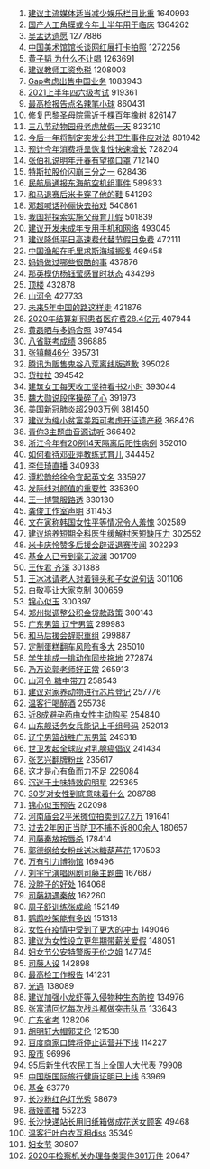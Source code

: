 1. [建议主流媒体适当减少娱乐栏目比重](https://s.weibo.com/weibo?q=%23%E5%BB%BA%E8%AE%AE%E4%B8%BB%E6%B5%81%E5%AA%92%E4%BD%93%E9%80%82%E5%BD%93%E5%87%8F%E5%B0%91%E5%A8%B1%E4%B9%90%E6%A0%8F%E7%9B%AE%E6%AF%94%E9%87%8D%23&Refer=top) 1640993
1. [国产人工角膜或今年上半年用于临床](https://s.weibo.com/weibo?q=%23%E5%9B%BD%E4%BA%A7%E4%BA%BA%E5%B7%A5%E8%A7%92%E8%86%9C%E6%88%96%E4%BB%8A%E5%B9%B4%E4%B8%8A%E5%8D%8A%E5%B9%B4%E7%94%A8%E4%BA%8E%E4%B8%B4%E5%BA%8A%23&Refer=top) 1364262
1. [吴孟达遗愿](https://s.weibo.com/weibo?q=%E5%90%B4%E5%AD%9F%E8%BE%BE%E9%81%97%E6%84%BF&Refer=top) 1277886
1. [中国美术馆馆长谈网红展打卡拍照](https://s.weibo.com/weibo?q=%23%E4%B8%AD%E5%9B%BD%E7%BE%8E%E6%9C%AF%E9%A6%86%E9%A6%86%E9%95%BF%E8%B0%88%E7%BD%91%E7%BA%A2%E5%B1%95%E6%89%93%E5%8D%A1%E6%8B%8D%E7%85%A7%23&Refer=top) 1272256
1. [黄子韬 为什么不让唱](https://s.weibo.com/weibo?q=%E9%BB%84%E5%AD%90%E9%9F%AC%20%E4%B8%BA%E4%BB%80%E4%B9%88%E4%B8%8D%E8%AE%A9%E5%94%B1&Refer=top) 1263691
1. [建议教师工资免税](https://s.weibo.com/weibo?q=%23%E5%BB%BA%E8%AE%AE%E6%95%99%E5%B8%88%E5%B7%A5%E8%B5%84%E5%85%8D%E7%A8%8E%23&Refer=top) 1208003
1. [Gap考虑出售中国业务](https://s.weibo.com/weibo?q=Gap%E8%80%83%E8%99%91%E5%87%BA%E5%94%AE%E4%B8%AD%E5%9B%BD%E4%B8%9A%E5%8A%A1&Refer=top) 1083943
1. [2021上半年四六级考试](https://s.weibo.com/weibo?q=%232021%E4%B8%8A%E5%8D%8A%E5%B9%B4%E5%9B%9B%E5%85%AD%E7%BA%A7%E8%80%83%E8%AF%95%23&Refer=top) 919361
1. [最高检报告点名辣笔小球](https://s.weibo.com/weibo?q=%23%E6%9C%80%E9%AB%98%E6%A3%80%E6%8A%A5%E5%91%8A%E7%82%B9%E5%90%8D%E8%BE%A3%E7%AC%94%E5%B0%8F%E7%90%83%23&Refer=top) 860431
1. [修复巴黎圣母院需近千棵百年橡树](https://s.weibo.com/weibo?q=%23%E4%BF%AE%E5%A4%8D%E5%B7%B4%E9%BB%8E%E5%9C%A3%E6%AF%8D%E9%99%A2%E9%9C%80%E8%BF%91%E5%8D%83%E6%A3%B5%E7%99%BE%E5%B9%B4%E6%A9%A1%E6%A0%91%23&Refer=top) 826147
1. [三八节动物园母老虎放假一天](https://s.weibo.com/weibo?q=%E4%B8%89%E5%85%AB%E8%8A%82%E5%8A%A8%E7%89%A9%E5%9B%AD%E6%AF%8D%E8%80%81%E8%99%8E%E6%94%BE%E5%81%87%E4%B8%80%E5%A4%A9&Refer=top) 823210
1. [今后一年将制定突发公共卫生事件应对法](https://s.weibo.com/weibo?q=%E4%BB%8A%E5%90%8E%E4%B8%80%E5%B9%B4%E5%B0%86%E5%88%B6%E5%AE%9A%E7%AA%81%E5%8F%91%E5%85%AC%E5%85%B1%E5%8D%AB%E7%94%9F%E4%BA%8B%E4%BB%B6%E5%BA%94%E5%AF%B9%E6%B3%95&Refer=top) 801942
1. [预计今年消费将呈恢复性快速增长](https://s.weibo.com/weibo?q=%23%E9%A2%84%E8%AE%A1%E4%BB%8A%E5%B9%B4%E6%B6%88%E8%B4%B9%E5%B0%86%E5%91%88%E6%81%A2%E5%A4%8D%E6%80%A7%E5%BF%AB%E9%80%9F%E5%A2%9E%E9%95%BF%23&Refer=top) 728204
1. [张伯礼说明年开春有望摘口罩](https://s.weibo.com/weibo?q=%23%E5%BC%A0%E4%BC%AF%E7%A4%BC%E8%AF%B4%E6%98%8E%E5%B9%B4%E5%BC%80%E6%98%A5%E6%9C%89%E6%9C%9B%E6%91%98%E5%8F%A3%E7%BD%A9%23&Refer=top) 712140
1. [特斯拉股价闪崩三分之一](https://s.weibo.com/weibo?q=%E7%89%B9%E6%96%AF%E6%8B%89%E8%82%A1%E4%BB%B7%E9%97%AA%E5%B4%A9%E4%B8%89%E5%88%86%E4%B9%8B%E4%B8%80&Refer=top) 628436
1. [民航局通报东海航空机组事件](https://s.weibo.com/weibo?q=%E6%B0%91%E8%88%AA%E5%B1%80%E9%80%9A%E6%8A%A5%E4%B8%9C%E6%B5%B7%E8%88%AA%E7%A9%BA%E6%9C%BA%E7%BB%84%E4%BA%8B%E4%BB%B6&Refer=top) 589833
1. [和马退赛后米卡穿了他的鞋](https://s.weibo.com/weibo?q=%23%E5%92%8C%E9%A9%AC%E9%80%80%E8%B5%9B%E5%90%8E%E7%B1%B3%E5%8D%A1%E7%A9%BF%E4%BA%86%E4%BB%96%E7%9A%84%E9%9E%8B%23&Refer=top) 541293
1. [邓超喊话孙俪快去拍戏](https://s.weibo.com/weibo?q=%E9%82%93%E8%B6%85%E5%96%8A%E8%AF%9D%E5%AD%99%E4%BF%AA%E5%BF%AB%E5%8E%BB%E6%8B%8D%E6%88%8F&Refer=top) 540861
1. [我国将探索实施父母育儿假](https://s.weibo.com/weibo?q=%23%E6%88%91%E5%9B%BD%E5%B0%86%E6%8E%A2%E7%B4%A2%E5%AE%9E%E6%96%BD%E7%88%B6%E6%AF%8D%E8%82%B2%E5%84%BF%E5%81%87%23&Refer=top) 501839
1. [建议开发未成年专用手机和网络](https://s.weibo.com/weibo?q=%23%E5%BB%BA%E8%AE%AE%E5%BC%80%E5%8F%91%E6%9C%AA%E6%88%90%E5%B9%B4%E4%B8%93%E7%94%A8%E6%89%8B%E6%9C%BA%E5%92%8C%E7%BD%91%E7%BB%9C%23&Refer=top) 493045
1. [建议降低平日高速费代替节假日免费](https://s.weibo.com/weibo?q=%23%E5%BB%BA%E8%AE%AE%E9%99%8D%E4%BD%8E%E5%B9%B3%E6%97%A5%E9%AB%98%E9%80%9F%E8%B4%B9%E4%BB%A3%E6%9B%BF%E8%8A%82%E5%81%87%E6%97%A5%E5%85%8D%E8%B4%B9%23&Refer=top) 472111
1. [中国渔船在毛里求斯海域搁浅](https://s.weibo.com/weibo?q=%E4%B8%AD%E5%9B%BD%E6%B8%94%E8%88%B9%E5%9C%A8%E6%AF%9B%E9%87%8C%E6%B1%82%E6%96%AF%E6%B5%B7%E5%9F%9F%E6%90%81%E6%B5%85&Refer=top) 469458
1. [妈妈做过哪些很酷的事](https://s.weibo.com/weibo?q=%23%E5%A6%88%E5%A6%88%E5%81%9A%E8%BF%87%E5%93%AA%E4%BA%9B%E5%BE%88%E9%85%B7%E7%9A%84%E4%BA%8B%23&Refer=top) 437876
1. [那英模仿杨钰莹感冒时状态](https://s.weibo.com/weibo?q=%E9%82%A3%E8%8B%B1%E6%A8%A1%E4%BB%BF%E6%9D%A8%E9%92%B0%E8%8E%B9%E6%84%9F%E5%86%92%E6%97%B6%E7%8A%B6%E6%80%81&Refer=top) 434298
1. [顶楼](https://s.weibo.com/weibo?q=%E9%A1%B6%E6%A5%BC&Refer=top) 432878
1. [山河令](https://s.weibo.com/weibo?q=%E5%B1%B1%E6%B2%B3%E4%BB%A4&Refer=top) 427733
1. [未来5年中国的路这样走](https://s.weibo.com/weibo?q=%23%E6%9C%AA%E6%9D%A55%E5%B9%B4%E4%B8%AD%E5%9B%BD%E7%9A%84%E8%B7%AF%E8%BF%99%E6%A0%B7%E8%B5%B0%23&Refer=top) 421876
1. [2020年结算新冠患者医疗费28.4亿元](https://s.weibo.com/weibo?q=%232020%E5%B9%B4%E7%BB%93%E7%AE%97%E6%96%B0%E5%86%A0%E6%82%A3%E8%80%85%E5%8C%BB%E7%96%97%E8%B4%B928.4%E4%BA%BF%E5%85%83%23&Refer=top) 407944
1. [黄磊晒与多妈合照](https://s.weibo.com/weibo?q=%E9%BB%84%E7%A3%8A%E6%99%92%E4%B8%8E%E5%A4%9A%E5%A6%88%E5%90%88%E7%85%A7&Refer=top) 397454
1. [八省联考成绩](https://s.weibo.com/weibo?q=%E5%85%AB%E7%9C%81%E8%81%94%E8%80%83%E6%88%90%E7%BB%A9&Refer=top) 396885
1. [张镇麟46分](https://s.weibo.com/weibo?q=%E5%BC%A0%E9%95%87%E9%BA%9F46%E5%88%86&Refer=top) 395731
1. [腾讯为贩售鬼谷八荒离线版道歉](https://s.weibo.com/weibo?q=%23%E8%85%BE%E8%AE%AF%E4%B8%BA%E8%B4%A9%E5%94%AE%E9%AC%BC%E8%B0%B7%E5%85%AB%E8%8D%92%E7%A6%BB%E7%BA%BF%E7%89%88%E9%81%93%E6%AD%89%23&Refer=top) 395028
1. [货拉拉](https://s.weibo.com/weibo?q=%E8%B4%A7%E6%8B%89%E6%8B%89&Refer=top) 394542
1. [建筑女工每天收工坚持看书2小时](https://s.weibo.com/weibo?q=%23%E5%BB%BA%E7%AD%91%E5%A5%B3%E5%B7%A5%E6%AF%8F%E5%A4%A9%E6%94%B6%E5%B7%A5%E5%9D%9A%E6%8C%81%E7%9C%8B%E4%B9%A62%E5%B0%8F%E6%97%B6%23&Refer=top) 393044
1. [魏大勋说段序操碎了心](https://s.weibo.com/weibo?q=%23%E9%AD%8F%E5%A4%A7%E5%8B%8B%E8%AF%B4%E6%AE%B5%E5%BA%8F%E6%93%8D%E7%A2%8E%E4%BA%86%E5%BF%83%23&Refer=top) 391973
1. [美国新冠肺炎超2903万例](https://s.weibo.com/weibo?q=%23%E7%BE%8E%E5%9B%BD%E6%96%B0%E5%86%A0%E8%82%BA%E7%82%8E%E8%B6%852903%E4%B8%87%E4%BE%8B%23&Refer=top) 381450
1. [建议为缩小贫富差距可考虑开征遗产税](https://s.weibo.com/weibo?q=%23%E5%BB%BA%E8%AE%AE%E4%B8%BA%E7%BC%A9%E5%B0%8F%E8%B4%AB%E5%AF%8C%E5%B7%AE%E8%B7%9D%E5%8F%AF%E8%80%83%E8%99%91%E5%BC%80%E5%BE%81%E9%81%97%E4%BA%A7%E7%A8%8E%23&Refer=top) 368426
1. [青你3主题曲音源试听](https://s.weibo.com/weibo?q=%23%E9%9D%92%E4%BD%A03%E4%B8%BB%E9%A2%98%E6%9B%B2%E9%9F%B3%E6%BA%90%E8%AF%95%E5%90%AC%23&Refer=top) 366492
1. [浙江今年有20例14天隔离后阳性病例](https://s.weibo.com/weibo?q=%E6%B5%99%E6%B1%9F%E4%BB%8A%E5%B9%B4%E6%9C%8920%E4%BE%8B14%E5%A4%A9%E9%9A%94%E7%A6%BB%E5%90%8E%E9%98%B3%E6%80%A7%E7%97%85%E4%BE%8B&Refer=top) 352010
1. [如何看待邓亚萍教练式育儿](https://s.weibo.com/weibo?q=%23%E5%A6%82%E4%BD%95%E7%9C%8B%E5%BE%85%E9%82%93%E4%BA%9A%E8%90%8D%E6%95%99%E7%BB%83%E5%BC%8F%E8%82%B2%E5%84%BF%23&Refer=top) 344452
1. [李佳琦直播](https://s.weibo.com/weibo?q=%E6%9D%8E%E4%BD%B3%E7%90%A6%E7%9B%B4%E6%92%AD&Refer=top) 340938
1. [谭松韵给徐令宜起英文名](https://s.weibo.com/weibo?q=%E8%B0%AD%E6%9D%BE%E9%9F%B5%E7%BB%99%E5%BE%90%E4%BB%A4%E5%AE%9C%E8%B5%B7%E8%8B%B1%E6%96%87%E5%90%8D&Refer=top) 335927
1. [发际线对颜值的重要性](https://s.weibo.com/weibo?q=%E5%8F%91%E9%99%85%E7%BA%BF%E5%AF%B9%E9%A2%9C%E5%80%BC%E7%9A%84%E9%87%8D%E8%A6%81%E6%80%A7&Refer=top) 335390
1. [王一博警服路透](https://s.weibo.com/weibo?q=%23%E7%8E%8B%E4%B8%80%E5%8D%9A%E8%AD%A6%E6%9C%8D%E8%B7%AF%E9%80%8F%23&Refer=top) 330130
1. [龚俊工作室声明](https://s.weibo.com/weibo?q=%23%E9%BE%9A%E4%BF%8A%E5%B7%A5%E4%BD%9C%E5%AE%A4%E5%A3%B0%E6%98%8E%23&Refer=top) 311453
1. [文在寅称韩国女性平等情况令人羞愧](https://s.weibo.com/weibo?q=%23%E6%96%87%E5%9C%A8%E5%AF%85%E7%A7%B0%E9%9F%A9%E5%9B%BD%E5%A5%B3%E6%80%A7%E5%B9%B3%E7%AD%89%E6%83%85%E5%86%B5%E4%BB%A4%E4%BA%BA%E7%BE%9E%E6%84%A7%23&Refer=top) 302589
1. [建议培养短期全科医生缓解村医短缺压力](https://s.weibo.com/weibo?q=%23%E5%BB%BA%E8%AE%AE%E5%9F%B9%E5%85%BB%E7%9F%AD%E6%9C%9F%E5%85%A8%E7%A7%91%E5%8C%BB%E7%94%9F%E7%BC%93%E8%A7%A3%E6%9D%91%E5%8C%BB%E7%9F%AD%E7%BC%BA%E5%8E%8B%E5%8A%9B%23&Refer=top) 302552
1. [米卡庆怜赞多后援会辟谣退赛传闻](https://s.weibo.com/weibo?q=%23%E7%B1%B3%E5%8D%A1%E5%BA%86%E6%80%9C%E8%B5%9E%E5%A4%9A%E5%90%8E%E6%8F%B4%E4%BC%9A%E8%BE%9F%E8%B0%A3%E9%80%80%E8%B5%9B%E4%BC%A0%E9%97%BB%23&Refer=top) 302293
1. [基金人已亏到毫无波澜](https://s.weibo.com/weibo?q=%23%E5%9F%BA%E9%87%91%E4%BA%BA%E5%B7%B2%E4%BA%8F%E5%88%B0%E6%AF%AB%E6%97%A0%E6%B3%A2%E6%BE%9C%23&Refer=top) 301709
1. [王传君 齐溪](https://s.weibo.com/weibo?q=%E7%8E%8B%E4%BC%A0%E5%90%9B%20%E9%BD%90%E6%BA%AA&Refer=top) 301388
1. [王冰冰请老人对着镜头和子女说句话](https://s.weibo.com/weibo?q=%23%E7%8E%8B%E5%86%B0%E5%86%B0%E8%AF%B7%E8%80%81%E4%BA%BA%E5%AF%B9%E7%9D%80%E9%95%9C%E5%A4%B4%E5%92%8C%E5%AD%90%E5%A5%B3%E8%AF%B4%E5%8F%A5%E8%AF%9D%23&Refer=top) 301106
1. [白敬亭让大家克制](https://s.weibo.com/weibo?q=%23%E7%99%BD%E6%95%AC%E4%BA%AD%E8%AE%A9%E5%A4%A7%E5%AE%B6%E5%85%8B%E5%88%B6%23&Refer=top) 300659
1. [锦心似玉](https://s.weibo.com/weibo?q=%23%E9%94%A6%E5%BF%83%E4%BC%BC%E7%8E%89%23&Refer=top) 300397
1. [郑州拟调整公积金贷款政策](https://s.weibo.com/weibo?q=%E9%83%91%E5%B7%9E%E6%8B%9F%E8%B0%83%E6%95%B4%E5%85%AC%E7%A7%AF%E9%87%91%E8%B4%B7%E6%AC%BE%E6%94%BF%E7%AD%96&Refer=top) 300143
1. [广东男篮 辽宁男篮](https://s.weibo.com/weibo?q=%E5%B9%BF%E4%B8%9C%E7%94%B7%E7%AF%AE%20%E8%BE%BD%E5%AE%81%E7%94%B7%E7%AF%AE&Refer=top) 299983
1. [和马后援会辞职重组](https://s.weibo.com/weibo?q=%23%E5%92%8C%E9%A9%AC%E5%90%8E%E6%8F%B4%E4%BC%9A%E8%BE%9E%E8%81%8C%E9%87%8D%E7%BB%84%23&Refer=top) 299887
1. [定制蛋糕翻车风险有多大](https://s.weibo.com/weibo?q=%23%E5%AE%9A%E5%88%B6%E8%9B%8B%E7%B3%95%E7%BF%BB%E8%BD%A6%E9%A3%8E%E9%99%A9%E6%9C%89%E5%A4%9A%E5%A4%A7%23&Refer=top) 285010
1. [学生排成一排动作同步拖地](https://s.weibo.com/weibo?q=%E5%AD%A6%E7%94%9F%E6%8E%92%E6%88%90%E4%B8%80%E6%8E%92%E5%8A%A8%E4%BD%9C%E5%90%8C%E6%AD%A5%E6%8B%96%E5%9C%B0&Refer=top) 272874
1. [乃万说郭老师好正常](https://s.weibo.com/weibo?q=%23%E4%B9%83%E4%B8%87%E8%AF%B4%E9%83%AD%E8%80%81%E5%B8%88%E5%A5%BD%E6%AD%A3%E5%B8%B8%23&Refer=top) 265913
1. [山河令 糖中带刀](https://s.weibo.com/weibo?q=%E5%B1%B1%E6%B2%B3%E4%BB%A4%20%E7%B3%96%E4%B8%AD%E5%B8%A6%E5%88%80&Refer=top) 258543
1. [建议对家养动物进行芯片登记](https://s.weibo.com/weibo?q=%E5%BB%BA%E8%AE%AE%E5%AF%B9%E5%AE%B6%E5%85%BB%E5%8A%A8%E7%89%A9%E8%BF%9B%E8%A1%8C%E8%8A%AF%E7%89%87%E7%99%BB%E8%AE%B0&Refer=top) 257776
1. [温客行喝醉酒](https://s.weibo.com/weibo?q=%23%E6%B8%A9%E5%AE%A2%E8%A1%8C%E5%96%9D%E9%86%89%E9%85%92%23&Refer=top) 255738
1. [近8成避孕药由女性主动购买](https://s.weibo.com/weibo?q=%23%E8%BF%918%E6%88%90%E9%81%BF%E5%AD%95%E8%8D%AF%E7%94%B1%E5%A5%B3%E6%80%A7%E4%B8%BB%E5%8A%A8%E8%B4%AD%E4%B9%B0%23&Refer=top) 254840
1. [山东舰话务女兵能记上千组号码](https://s.weibo.com/weibo?q=%E5%B1%B1%E4%B8%9C%E8%88%B0%E8%AF%9D%E5%8A%A1%E5%A5%B3%E5%85%B5%E8%83%BD%E8%AE%B0%E4%B8%8A%E5%8D%83%E7%BB%84%E5%8F%B7%E7%A0%81&Refer=top) 252013
1. [辽宁男篮战胜广东男篮](https://s.weibo.com/weibo?q=%23%E8%BE%BD%E5%AE%81%E7%94%B7%E7%AF%AE%E6%88%98%E8%83%9C%E5%B9%BF%E4%B8%9C%E7%94%B7%E7%AF%AE%23&Refer=top) 249318
1. [世卫发起全球应对乳腺癌倡议](https://s.weibo.com/weibo?q=%23%E4%B8%96%E5%8D%AB%E5%8F%91%E8%B5%B7%E5%85%A8%E7%90%83%E5%BA%94%E5%AF%B9%E4%B9%B3%E8%85%BA%E7%99%8C%E5%80%A1%E8%AE%AE%23&Refer=top) 241434
1. [张艺兴翻牌粉丝](https://s.weibo.com/weibo?q=%23%E5%BC%A0%E8%89%BA%E5%85%B4%E7%BF%BB%E7%89%8C%E7%B2%89%E4%B8%9D%23&Refer=top) 235617
1. [这才是心有鱼而力不足](https://s.weibo.com/weibo?q=%23%E8%BF%99%E6%89%8D%E6%98%AF%E5%BF%83%E6%9C%89%E9%B1%BC%E8%80%8C%E5%8A%9B%E4%B8%8D%E8%B6%B3%23&Refer=top) 229084
1. [沉迷于土味特效的明星](https://s.weibo.com/weibo?q=%23%E6%B2%89%E8%BF%B7%E4%BA%8E%E5%9C%9F%E5%91%B3%E7%89%B9%E6%95%88%E7%9A%84%E6%98%8E%E6%98%9F%23&Refer=top) 225365
1. [30岁对女性到底意味着什么](https://s.weibo.com/weibo?q=%2330%E5%B2%81%E5%AF%B9%E5%A5%B3%E6%80%A7%E5%88%B0%E5%BA%95%E6%84%8F%E5%91%B3%E7%9D%80%E4%BB%80%E4%B9%88%23&Refer=top) 208788
1. [锦心似玉预告](https://s.weibo.com/weibo?q=%E9%94%A6%E5%BF%83%E4%BC%BC%E7%8E%89%E9%A2%84%E5%91%8A&Refer=top) 202098
1. [河南庙会2平米摊位拍卖到27.2万](https://s.weibo.com/weibo?q=%E6%B2%B3%E5%8D%97%E5%BA%99%E4%BC%9A2%E5%B9%B3%E7%B1%B3%E6%91%8A%E4%BD%8D%E6%8B%8D%E5%8D%96%E5%88%B027.2%E4%B8%87&Refer=top) 191641
1. [过去2年因正当防卫不捕不诉800余人](https://s.weibo.com/weibo?q=%23%E8%BF%87%E5%8E%BB2%E5%B9%B4%E5%9B%A0%E6%AD%A3%E5%BD%93%E9%98%B2%E5%8D%AB%E4%B8%8D%E6%8D%95%E4%B8%8D%E8%AF%89800%E4%BD%99%E4%BA%BA%23&Refer=top) 180657
1. [司藤秦放按唇杀](https://s.weibo.com/weibo?q=%23%E5%8F%B8%E8%97%A4%E7%A7%A6%E6%94%BE%E6%8C%89%E5%94%87%E6%9D%80%23&Refer=top) 178414
1. [郭德纲给女粉丝送冰糖葫芦花](https://s.weibo.com/weibo?q=%23%E9%83%AD%E5%BE%B7%E7%BA%B2%E7%BB%99%E5%A5%B3%E7%B2%89%E4%B8%9D%E9%80%81%E5%86%B0%E7%B3%96%E8%91%AB%E8%8A%A6%E8%8A%B1%23&Refer=top) 170503
1. [万有引力博物馆](https://s.weibo.com/weibo?q=%23%E4%B8%87%E6%9C%89%E5%BC%95%E5%8A%9B%E5%8D%9A%E7%89%A9%E9%A6%86%23&Refer=top) 169496
1. [刘宇宁演唱网剧司藤主题曲](https://s.weibo.com/weibo?q=%23%E5%88%98%E5%AE%87%E5%AE%81%E6%BC%94%E5%94%B1%E7%BD%91%E5%89%A7%E5%8F%B8%E8%97%A4%E4%B8%BB%E9%A2%98%E6%9B%B2%23&Refer=top) 167687
1. [没脖子的好处](https://s.weibo.com/weibo?q=%23%E6%B2%A1%E8%84%96%E5%AD%90%E7%9A%84%E5%A5%BD%E5%A4%84%23&Refer=top) 164068
1. [司藤初遇秦放](https://s.weibo.com/weibo?q=%23%E5%8F%B8%E8%97%A4%E5%88%9D%E9%81%87%E7%A7%A6%E6%94%BE%23&Refer=top) 162260
1. [周子舒训练张成岭](https://s.weibo.com/weibo?q=%23%E5%91%A8%E5%AD%90%E8%88%92%E8%AE%AD%E7%BB%83%E5%BC%A0%E6%88%90%E5%B2%AD%23&Refer=top) 152149
1. [鹦鹉吵架能有多凶](https://s.weibo.com/weibo?q=%23%E9%B9%A6%E9%B9%89%E5%90%B5%E6%9E%B6%E8%83%BD%E6%9C%89%E5%A4%9A%E5%87%B6%23&Refer=top) 151318
1. [女性在疫情中受到了更大的冲击](https://s.weibo.com/weibo?q=%E5%A5%B3%E6%80%A7%E5%9C%A8%E7%96%AB%E6%83%85%E4%B8%AD%E5%8F%97%E5%88%B0%E4%BA%86%E6%9B%B4%E5%A4%A7%E7%9A%84%E5%86%B2%E5%87%BB&Refer=top) 149046
1. [建议为女性设立更年期带薪关爱假](https://s.weibo.com/weibo?q=%23%E5%BB%BA%E8%AE%AE%E4%B8%BA%E5%A5%B3%E6%80%A7%E8%AE%BE%E7%AB%8B%E6%9B%B4%E5%B9%B4%E6%9C%9F%E5%B8%A6%E8%96%AA%E5%85%B3%E7%88%B1%E5%81%87%23&Refer=top) 148051
1. [妇女节公安特警版无价之姐](https://s.weibo.com/weibo?q=%E5%A6%87%E5%A5%B3%E8%8A%82%E5%85%AC%E5%AE%89%E7%89%B9%E8%AD%A6%E7%89%88%E6%97%A0%E4%BB%B7%E4%B9%8B%E5%A7%90&Refer=top) 147745
1. [司藤人设](https://s.weibo.com/weibo?q=%23%E5%8F%B8%E8%97%A4%E4%BA%BA%E8%AE%BE%23&Refer=top) 142898
1. [最高检工作报告](https://s.weibo.com/weibo?q=%23%E6%9C%80%E9%AB%98%E6%A3%80%E5%B7%A5%E4%BD%9C%E6%8A%A5%E5%91%8A%23&Refer=top) 141231
1. [光遇](https://s.weibo.com/weibo?q=%E5%85%89%E9%81%87&Refer=top) 138089
1. [建议加强小龙虾等入侵物种生态防控](https://s.weibo.com/weibo?q=%E5%BB%BA%E8%AE%AE%E5%8A%A0%E5%BC%BA%E5%B0%8F%E9%BE%99%E8%99%BE%E7%AD%89%E5%85%A5%E4%BE%B5%E7%89%A9%E7%A7%8D%E7%94%9F%E6%80%81%E9%98%B2%E6%8E%A7&Refer=top) 134976
1. [张富清回忆每次战斗都做突击队员](https://s.weibo.com/weibo?q=%23%E5%BC%A0%E5%AF%8C%E6%B8%85%E5%9B%9E%E5%BF%86%E6%AF%8F%E6%AC%A1%E6%88%98%E6%96%97%E9%83%BD%E5%81%9A%E7%AA%81%E5%87%BB%E9%98%9F%E5%91%98%23&Refer=top) 133643
1. [广东省考](https://s.weibo.com/weibo?q=%E5%B9%BF%E4%B8%9C%E7%9C%81%E8%80%83&Refer=top) 128206
1. [胡明轩大帽郭艾伦](https://s.weibo.com/weibo?q=%E8%83%A1%E6%98%8E%E8%BD%A9%E5%A4%A7%E5%B8%BD%E9%83%AD%E8%89%BE%E4%BC%A6&Refer=top) 121538
1. [百度商家口碑将停止运营并下线](https://s.weibo.com/weibo?q=%E7%99%BE%E5%BA%A6%E5%95%86%E5%AE%B6%E5%8F%A3%E7%A2%91%E5%B0%86%E5%81%9C%E6%AD%A2%E8%BF%90%E8%90%A5%E5%B9%B6%E4%B8%8B%E7%BA%BF&Refer=top) 114227
1. [股市](https://s.weibo.com/weibo?q=%E8%82%A1%E5%B8%82&Refer=top) 96996
1. [95后新生代农民工当上全国人大代表](https://s.weibo.com/weibo?q=%2395%E5%90%8E%E6%96%B0%E7%94%9F%E4%BB%A3%E5%86%9C%E6%B0%91%E5%B7%A5%E5%BD%93%E4%B8%8A%E5%85%A8%E5%9B%BD%E4%BA%BA%E5%A4%A7%E4%BB%A3%E8%A1%A8%23&Refer=top) 79908
1. [中国版国际旅行健康证明已上线](https://s.weibo.com/weibo?q=%23%E4%B8%AD%E5%9B%BD%E7%89%88%E5%9B%BD%E9%99%85%E6%97%85%E8%A1%8C%E5%81%A5%E5%BA%B7%E8%AF%81%E6%98%8E%E5%B7%B2%E4%B8%8A%E7%BA%BF%23&Refer=top) 63969
1. [基金](https://s.weibo.com/weibo?q=%E5%9F%BA%E9%87%91&Refer=top) 63779
1. [长沙粉红色灯光秀](https://s.weibo.com/weibo?q=%E9%95%BF%E6%B2%99%E7%B2%89%E7%BA%A2%E8%89%B2%E7%81%AF%E5%85%89%E7%A7%80&Refer=top) 58679
1. [薇娅直播](https://s.weibo.com/weibo?q=%E8%96%87%E5%A8%85%E7%9B%B4%E6%92%AD&Refer=top) 55223
1. [长沙快递站长用旧纸箱做成花送女顾客](https://s.weibo.com/weibo?q=%E9%95%BF%E6%B2%99%E5%BF%AB%E9%80%92%E7%AB%99%E9%95%BF%E7%94%A8%E6%97%A7%E7%BA%B8%E7%AE%B1%E5%81%9A%E6%88%90%E8%8A%B1%E9%80%81%E5%A5%B3%E9%A1%BE%E5%AE%A2&Refer=top) 49468
1. [温客行叶白衣互相diss](https://s.weibo.com/weibo?q=%23%E6%B8%A9%E5%AE%A2%E8%A1%8C%E5%8F%B6%E7%99%BD%E8%A1%A3%E4%BA%92%E7%9B%B8diss%23&Refer=top) 35349
1. [妇女节](https://s.weibo.com/weibo?q=%23%E5%A6%87%E5%A5%B3%E8%8A%82%23&Refer=top) 30807
1. [2020年检察机关办理各类案件301万件](https://s.weibo.com/weibo?q=2020%E5%B9%B4%E6%A3%80%E5%AF%9F%E6%9C%BA%E5%85%B3%E5%8A%9E%E7%90%86%E5%90%84%E7%B1%BB%E6%A1%88%E4%BB%B6301%E4%B8%87%E4%BB%B6&Refer=top) 20647